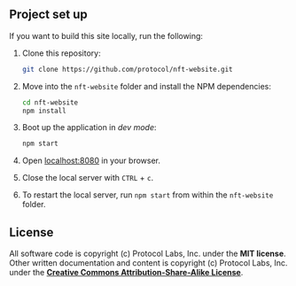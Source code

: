 ## Project set up

If you want to build this site locally, run the following:

1. Clone this repository:

   ```bash
   git clone https://github.com/protocol/nft-website.git
   ```

1. Move into the `nft-website` folder and install the NPM dependencies:

   ```bash
   cd nft-website
   npm install
   ```

1. Boot up the application in _dev mode_:

   ```bash
   npm start
   ```

1. Open [localhost:8080](http://localhost:8080) in your browser.
1. Close the local server with `CTRL` + `c`.
1. To restart the local server, run `npm start` from within the `nft-website` folder.

## License

All software code is copyright (c) Protocol Labs, Inc. under the **MIT license**. Other written documentation and content is copyright (c) Protocol Labs, Inc. under the [**Creative Commons Attribution-Share-Alike License**](https://creativecommons.org/licenses/by/4.0/).
